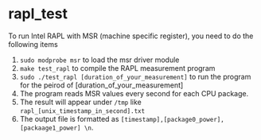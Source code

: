 # rapl_test

To run Intel RAPL with MSR (machine specific register), you need to do the following items
1. `sudo modprobe msr` to load the msr driver module
2. `make test_rapl` to compile the RAPL measurement program
3. `sudo ./test_rapl [duration_of_your_measurement]` to run the program for the peirod of [duration_of_your_measurement]
4. The program reads MSR values every second for each CPU package. 
5. The result will appear under `/tmp` like `rapl_[unix_timestamp_in_second].txt` 
6. The output file is formatted as `[timestamp],[package0_power],[packaage1_power] \n`.
